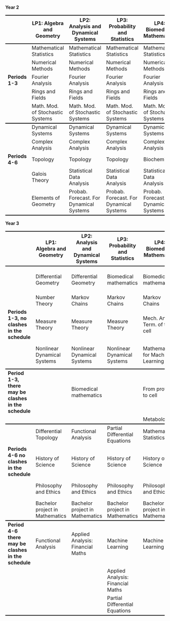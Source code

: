 <!-- --- -->
<!-- title: Welcome to the VU BSc Mathematics webpage -->
<!-- --- -->


<!-- **Year 2** -->

<!--              | LP1: Algebra and Geometry | LP2: Analysis and Dynamical Systems | LP3: Probability and Statistics | LP4: Biomedical Mathematics | LP5: Computer Science | LP6: Data Science | LP7: Optimisation and Economics | -->
<!-- |-------------|---------------------------|--------------------------------------|---------------------------------|----------------------------|----------------------|-------------------|----------------------------------| -->
<!-- |                  | Mathematical Statistics    | Mathematical Statistics               | Mathematical Statistics         | Mathematical Statistics     | Mathematical Statistics | Mathematical Statistics | Mathematical Statistics          | -->
<!-- |                  | Numerical Methods          | Numerical Methods                     | Numerical Methods               | Numerical Methods           | Numerical Methods      | Numerical Methods   | Numerical Methods                | -->
<!-- |  **Periods 1-3** | Fourier Analysis           | Fourier Analysis                      | Fourier Analysis                | Fourier Analysis            | Fourier Analysis       | Fourier Analysis    | Fourier Analysis                 | -->
<!-- |                  | Rings and Fields           | Rings and Fields                      | Rings and Fields                | Rings and Fields            | Computer Programming    | Computer Programming  | Operations Research 1            | -->
<!-- |                  | Math. Mod. of Stochastic Systems | Math. Mod. of Stochastic Systems      | Math. Mod. of Stochastic Systems | Math. Mod. of Stochastic Systems | Math. Mod. of Stochastic Systems | Math. Mod. of Stochastic Systems | Math. Mod. of Stochastic Systems | -->
<!-- |  ** --- **   |  ** --- **   |   ** --- **   |   ** --- **   |   ** --- **   |   ** --- **   |   ** --- **   |   ** --- **   | --> 
<!-- |                 | Dynamical Systems          | Dynamical Systems                     | Dynamical Systems               | Dynamical Systems           | Dynamical Systems      | Dynamical Systems   | Dynamical Systems                | -->
<!-- |                 | Complex Analysis           | Complex Analysis                      | Complex Analysis                | Complex Analysis            | Complex Analysis       | Complex Analysis    | Complex Analysis                 | -->
<!-- | **Periods 4-6** | Topology                  | Topology                             | Topology                        | Biochemistry                | Computer Networks      | Data Engineering      | Operations Research 2           | -->
<!-- |                 | Galois Theory             | Statistical Data Analysis            | Statistical Data Analysis       | Statistical Data Analysis    | Statistical Data Analysis | Statistical Data Analysis | Statistical Data Analysis         | -->
<!-- |                 | Elements of Geometry       | Probab. Forecast. For Dynamical Systems | Probab. Forecast. For Dynamical Systems | Probab. Forecast. For Dynamical Systems | Probab. Forecast. For Dynamical Systems | Probab. Forecast. For Dynamical Systems | Probab. Forecast. For Dynamical Systems | -->
<!-- |-------------|---------------------------|--------------------------------------|---------------------------------|----------------------------|----------------------|-------------------|----------------------------------| -->

<!-- **Year 3** -->

<!-- |             | LP1: Algebra and Geometry | LP2: Analysis and Dynamical Systems | LP3: Probability and Statistics | LP4: Biomedical Mathematics | LP5: Computer Science | LP6: Data Science | LP7: Optimisation and Economics | -->
<!-- |-------------|---------------------------|-------------------------------------|--------------------------------|----------------------------|----------------------|-------------------|----------------------------------| -->
<!-- |                                                      | Differential Geometry     | Differential Geometry                | Biomedical mathematics         | Biomedical mathematics      | Data structures & algorithms (AI)    | Data structures & algorithms (AI)     | Mathematical Economics 1           | -->
<!-- |                                                      | Number Theory             | Markov Chains                       | Markov Chains                  | Markov Chains              | Markov Chains                        | Markov Chains                         | Markov Chains                      | -->
<!-- |  **Periods 1-3**, no clashes in the schedule         | Measure Theory            | Measure Theory                      | Measure Theory                 | Mech. And Term. of the cell | Equational Programming                | Biomedical mathematics                | Information Retrieval              | -->
<!-- |                                                      | Nonlinear Dynamical Systems | Nonlinear Dynamical Systems        | Nonlinear Dynamical Systems    | Mathematics for Machine Learning | Project Computer Assisted Proof       | Project Computer Assisted Proof       |                                     | -->
<!-- | **Period 1-3**, there may be clashes in the schedule |                           | Biomedical mathematics                   |                            | From protein to cell        | Nonlinear Dynamical Systems         | Data Analytics and Privacy | | -->
<!-- |                                                      |                           |                                          |                            | Metabolomics                |                                     |                            | | -->
<!-- |-------------|---------------------------|-------------------------------------|--------------------------------|----------------------------|----------------------|-------------------|----------------------------------| -->
<!-- |                                               | Differential Topology        | Functional Analysis                | Partial Differential Equations   | Mathematical Statistics 2     | Databases                        | Machine Learning                  | Mathematical Statistics 2         | -->
<!-- |  **Periods 4-6** no clashes in the schedule   | History of Science           | History of Science                  | History of Science               | History of Science            | History of Science               | History of Science               | History of Science                | -->
<!-- |                                       | Philosophy and Ethics        | Philosophy and Ethics               | Philosophy and Ethics            | Philosophy and Ethics         | Bachelor project in Mathematics   | Bachelor project in Mathematics    | Bachelor project in Mathematics    | -->
<!-- |                                       | Bachelor project in Mathematics | Bachelor project in Mathematics    | Bachelor project in Mathematics   | Bachelor project in Mathematics |                                |                                  |                                    | -->
<!-- |-------------|---------------------------|-------------------------------------|--------------------------------|----------------------------|----------------------|-------------------|----------------------------------| -->
<!-- | **Period 4-6** there may be clashes in the schedule | Functional Analysis              | Applied Analysis: Financial Maths    | Machine Learning                | Machine Learning              | Partial Differential Equations    | Applied Analysis: Financial Maths | Mathematical Economics 2         | -->
<!-- |                                                     |                                  |                                      | Applied Analysis: Financial Maths |                             | Automata and Complexity           | Complex Analysis                  | Operations Research 3            | -->
<!-- |                                                     |                                  |                                      | Partial Differential Equations |                             |                                   |                                   |                                  | -->
<!-- |-------------|---------------------------|--------------------------------------|---------------------------------|----------------------------|----------------------|-------------------|----------------------------------| -->


**Year 2**

<table>
    <tr>
        <th style="border-top: 2px solid black; border-bottom: 2px solid black;"></th>
        <th style="border-top: 2px solid black; border-bottom: 2px solid black;">LP1: Algebra and Geometry</th>
        <th style="border-top: 2px solid black; border-bottom: 2px solid black;">LP2: Analysis and Dynamical Systems</th>
        <th style="border-top: 2px solid black; border-bottom: 2px solid black;">LP3: Probability and Statistics</th>
        <th style="border-top: 2px solid black; border-bottom: 2px solid black;">LP4: Biomedical Mathematics</th>
        <th style="border-top: 2px solid black; border-bottom: 2px solid black;">LP5: Computer Science</th>
        <th style="border-top: 2px solid black; border-bottom: 2px solid black;">LP6: Data Science</th>
        <th style="border-top: 2px solid black; border-bottom: 2px solid black;">LP7: Optimisation and Economics</th>
    </tr>
    <tr>
        <td></td>
        <td>Mathematical Statistics</td>
        <td>Mathematical Statistics</td>
        <td>Mathematical Statistics</td>
        <td>Mathematical Statistics</td>
        <td>Mathematical Statistics</td>
        <td>Mathematical Statistics</td>
        <td>Mathematical Statistics</td>
    </tr>
    <tr>
        <td></td>
        <td>Numerical Methods</td>
        <td>Numerical Methods</td>
        <td>Numerical Methods</td>
        <td>Numerical Methods</td>
        <td>Numerical Methods</td>
        <td>Numerical Methods</td>
        <td>Numerical Methods</td>
    </tr>
    <tr>
        <td><strong>Periods 1-3</strong></td>
        <td>Fourier Analysis</td>
        <td>Fourier Analysis</td>
        <td>Fourier Analysis</td>
        <td>Fourier Analysis</td>
        <td>Fourier Analysis</td>
        <td>Fourier Analysis</td>
        <td>Fourier Analysis</td>
    </tr>
    <tr>
        <td></td>
        <td>Rings and Fields</td>
        <td>Rings and Fields</td>
        <td>Rings and Fields</td>
        <td>Rings and Fields</td>
        <td>Computer Programming</td>
        <td>Computer Programming</td>
        <td>Operations Research 1</td>
    </tr>
    <tr>
        <td style=" border-bottom: 2px solid black;"></td>
        <td style=" border-bottom: 2px solid black;">Math. Mod. of Stochastic Systems</td>
        <td style=" border-bottom: 2px solid black;">Math. Mod. of Stochastic Systems</td>
        <td style=" border-bottom: 2px solid black;">Math. Mod. of Stochastic Systems</td>
        <td style=" border-bottom: 2px solid black;">Math. Mod. of Stochastic Systems</td>
        <td style=" border-bottom: 2px solid black;">Math. Mod. of Stochastic Systems</td>
        <td style=" border-bottom: 2px solid black;">Math. Mod. of Stochastic Systems</td>
        <td style=" border-bottom: 2px solid black;">Math. Mod. of Stochastic Systems</td>
    </tr>
    <tr>
        <!-- <td colspan="8" style="border-top: 2px solid black; border-bottom: 2px solid black;"></td> <!-1- Thick horizontal separator -1-> -->
    </tr>
    <tr>
        <td></td>
        <td>Dynamical Systems</td>
        <td>Dynamical Systems</td>
        <td>Dynamical Systems</td>
        <td>Dynamical Systems</td>
        <td>Dynamical Systems</td>
        <td>Dynamical Systems</td>
        <td>Dynamical Systems</td>
    </tr>
    <tr>
        <td></td>
        <td>Complex Analysis</td>
        <td>Complex Analysis</td>
        <td>Complex Analysis</td>
        <td>Complex Analysis</td>
        <td>Complex Analysis</td>
        <td>Complex Analysis</td>
        <td>Complex Analysis</td>
    </tr>
    <tr>
        <td><strong>Periods 4-6</strong></td>
        <td>Topology</td>
        <td>Topology</td>
        <td>Topology</td>
        <td>Biochemistry</td>
        <td>Computer Networks</td>
        <td>Data Engineering</td>
        <td>Operations Research 2</td>
    </tr>
    <tr>
        <td></td>
        <td>Galois Theory</td>
        <td>Statistical Data Analysis</td>
        <td>Statistical Data Analysis</td>
        <td>Statistical Data Analysis</td>
        <td>Statistical Data Analysis</td>
        <td>Statistical Data Analysis</td>
        <td>Statistical Data Analysis</td>
    </tr>
    <tr>
        <td style=" border-bottom: 2px solid black;"></td>
        <td style=" border-bottom: 2px solid black;">Elements of Geometry</td>
        <td style=" border-bottom: 2px solid black;">Probab. Forecast. For Dynamical Systems</td>
        <td style=" border-bottom: 2px solid black;">Probab. Forecast. For Dynamical Systems</td>
        <td style=" border-bottom: 2px solid black;">Probab. Forecast. For Dynamical Systems</td>
        <td style=" border-bottom: 2px solid black;">Probab. Forecast. For Dynamical Systems</td>
        <td style=" border-bottom: 2px solid black;">Probab. Forecast. For Dynamical Systems</td>
        <td style=" border-bottom: 2px solid black;">Probab. Forecast. For Dynamical Systems</td>
    </tr>
</table>

**Year 3**

<table>
    <tr>
        <th style="border-top: 2px solid black; border-bottom: 2px solid black;"></th>
        <th style="border-top: 2px solid black; border-bottom: 2px solid black;">LP1: Algebra and Geometry</th>
        <th style="border-top: 2px solid black; border-bottom: 2px solid black;">LP2: Analysis and Dynamical Systems</th>
        <th style="border-top: 2px solid black; border-bottom: 2px solid black;">LP3: Probability and Statistics</th>
        <th style="border-top: 2px solid black; border-bottom: 2px solid black;">LP4: Biomedical Mathematics</th>
        <th style="border-top: 2px solid black; border-bottom: 2px solid black;">LP5: Computer Science</th>
        <th style="border-top: 2px solid black; border-bottom: 2px solid black;">LP6: Data Science</th>
        <th style="border-top: 2px solid black; border-bottom: 2px solid black;">LP7: Optimisation and Economics</th>
    </tr>
    <tr>
        <td></td>
        <td>Differential Geometry</td>
        <td>Differential Geometry</td>
        <td>Biomedical mathematics</td>
        <td>Biomedical mathematics</td>
        <td>Data structures & algorithms (AI)</td>
        <td>Data structures & algorithms (AI)</td>
        <td>Mathematical Economics 1</td>
    </tr>
    <tr>
        <td></td>
        <td>Number Theory</td>
        <td>Markov Chains</td>
        <td>Markov Chains</td>
        <td>Markov Chains</td>
        <td>Markov Chains</td>
        <td>Markov Chains</td>
        <td>Markov Chains</td>
    </tr>
    <tr>
        <td ><strong>Periods 1-3, no clashes in the schedule</strong></td>
        <td >Measure Theory</td>
        <td >Measure Theory</td>
        <td >Measure Theory</td>
        <td >Mech. And Term. of the cell</td>
        <td >Equational Programming</td>
        <td >Biomedical mathematics</td>
        <td >Information Retrieval</td>
    </tr>
    <tr>
        <td  style=" border-bottom: 2px solid black;"></td>
        <td  style=" border-bottom: 2px solid black;">Nonlinear Dynamical Systems</td>
        <td  style=" border-bottom: 2px solid black;">Nonlinear Dynamical Systems</td>
        <td  style=" border-bottom: 2px solid black;">Nonlinear Dynamical Systems</td>
        <td  style=" border-bottom: 2px solid black;">Mathematics for Machine Learning</td>
        <td  style=" border-bottom: 2px solid black;">Project Computer Assisted Proof</td>
        <td  style=" border-bottom: 2px solid black;">Project Computer Assisted Proof</td>
        <td  style=" border-bottom: 2px solid black;"></td>
    </tr>
    <tr>
        <td><strong>Period 1-3, there may be clashes in the schedule</strong></td>
        <td></td>
        <td>Biomedical mathematics</td>
        <td></td>
        <td>From protein to cell</td>
        <td>Nonlinear Dynamical Systems</td>
        <td>Data Analytics and Privacy</td>
        <td></td>
    </tr>
    <tr>
        <td style=" border-bottom: 2px solid black;"></td>
        <td style=" border-bottom: 2px solid black;"></td>
        <td style=" border-bottom: 2px solid black;"></td>
        <td style=" border-bottom: 2px solid black;"></td>
        <td style=" border-bottom: 2px solid black;">Metabolomics</td>
        <td style=" border-bottom: 2px solid black;"></td>
        <td style=" border-bottom: 2px solid black;"></td>
        <td style=" border-bottom: 2px solid black;"></td>
    </tr>
    <tr>
        <td></td>
        <td>Differential Topology</td>
        <td>Functional Analysis</td>
        <td>Partial Differential Equations</td>
        <td>Mathematical Statistics 2</td>
        <td>Databases</td>
        <td>Machine Learning</td>
        <td>Mathematical Statistics 2</td>
    </tr>
    <tr>
        <td><strong>Periods 4-6 no clashes in the schedule</strong></td>
        <td>History of Science</td>
        <td>History of Science</td>
        <td>History of Science</td>
        <td>History of Science</td>
        <td>History of Science</td>
        <td>History of Science</td>
        <td>History of Science</td>
    </tr>
    <tr>
        <td></td>
        <td>Philosophy and Ethics</td>
        <td>Philosophy and Ethics</td>
        <td>Philosophy and Ethics</td>
        <td>Philosophy and Ethics</td>
        <td>Bachelor project in Mathematics</td>
        <td>Bachelor project in Mathematics</td>
        <td>Bachelor project in Mathematics</td>
    </tr>
    <tr>
        <td style=" border-bottom: 2px solid black;"></td>
        <td style=" border-bottom: 2px solid black;">Bachelor project in Mathematics</td>
        <td style=" border-bottom: 2px solid black;">Bachelor project in Mathematics</td>
        <td style=" border-bottom: 2px solid black;">Bachelor project in Mathematics</td>
        <td style=" border-bottom: 2px solid black;">Bachelor project in Mathematics</td>
        <td style=" border-bottom: 2px solid black;"></td>
        <td style=" border-bottom: 2px solid black;"></td>
        <td style=" border-bottom: 2px solid black;"></td>
    </tr>
    <tr>
        <td><strong>Period 4-6 there may be clashes in the schedule</strong></td>
        <td>Functional Analysis</td>
        <td>Applied Analysis: Financial Maths</td>
        <td>Machine Learning</td>
        <td>Machine Learning</td>
        <td>Partial Differential Equations</td>
        <td>Applied Analysis: Financial Maths</td>
        <td>Mathematical Economics 2</td>
    </tr>
    <tr>
        <td></td>
        <td></td>
        <td></td>
        <td>Applied Analysis: Financial Maths</td>
        <td></td>
        <td>Automata and Complexity</td>
        <td>Complex Analysis</td>
        <td>Operations Research 3</td>
    </tr>
    <tr>
        <td style=" border-bottom: 2px solid black;"></td>
        <td style=" border-bottom: 2px solid black;"></td>
        <td style=" border-bottom: 2px solid black;"></td>
        <td style=" border-bottom: 2px solid black;">Partial Differential Equations</td>
        <td style=" border-bottom: 2px solid black;"></td>
        <td style=" border-bottom: 2px solid black;"></td>
        <td style=" border-bottom: 2px solid black;"></td>
        <td style=" border-bottom: 2px solid black;"></td>
    </tr>
</table>
